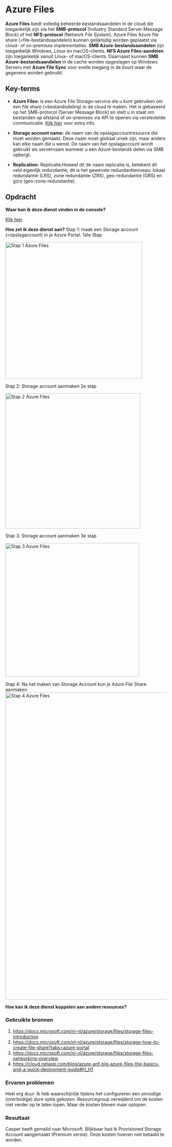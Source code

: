 # Azure Files

**Azure Files** biedt volledig beheerde bestandsaandelen in de cloud die toegankelijk zijn via het **SMB-protocol** (Industry Standard Server Message Block) 
of het **NFS-protocol** (Network File System). Azure Files Azure file share (=file-bestandsaandelen) kunnen gelijktijdig worden geplaatst 
via cloud- of on-premises implementaties. **SMB Azure-bestandsaandelen** zijn toegankelijk Windows, Linux en macOS-clients. 
**NFS Azure Files-aandelen** zijn toegankelijk vanuit Linux- of macOS-clients. 
Daarnaast kunnen **SMB Azure-bestandsaandelen** in de cache worden opgeslagen op Windows Servers met **Azure File Sync** voor snelle toegang 
in de buurt waar de gegevens worden gebruikt.

## Key-terms

- **Azure Files:** is een Azure File Storage-service die u kunt gebruiken om een file share (=bestandsdeling) in de cloud te maken. Het is gebaseerd op
  het SMB-protocol (Server Message Block) en stelt u in staat om bestanden op afstand of on-premises via API te openen via versleutelde communicatie. [Klik hier](https://cloud.netapp.com/blog/azure-anf-blg-azure-files-the-basics-and-a-quick-deployment-guide#H_H1) voor extra info.

- **Storage account name:** de naam van de opslagaccountresource die moet worden gemaakt. Deze naam moet globaal uniek zijn, maar anders kan elke naam die u wenst. 
  De naam van het opslagaccount wordt gebruikt als servernaam wanneer u een Azure-bestands delen via SMB opbergt.

- **Replication:** Replicatie:Hoewel dit de naam replicatie is, betekent dit veld eigenlijk redundantie; dit is het gewenste redundantieniveau: 
  lokaal redundantie (LRS), zone redundantie (ZRS), geo-redundantie (GRS) en gzrs (geo-zone-redundantie). 

## Opdracht


**Waar kan ik deze dienst vinden in de console?**

[Klik hier](https://docs.microsoft.com/nl-nl/azure/storage/files/storage-how-to-create-file-share?tabs=azure-portal)

**Hoe zet ik deze dienst aan?**
Stap 1: maak een Storage account (=opslagaccount) in je Azure Portal. 1ste Stap

<img width="427" alt="Stap 1 Azure Files" src="https://user-images.githubusercontent.com/95620804/148794998-698d6f3d-7b52-49bf-bcb2-42325e392c06.png">

Stap 2: Storage account aanmaken 2e stap

<img width="422" alt="Stap 2 Azure Files" src="https://user-images.githubusercontent.com/95620804/148795024-fdc520fc-c8f3-4558-ad19-1e184345bc44.png">

Stap 3: Storage account aanmaken 3e stap

<img width="418" alt="Stap 3 Azure Files" src="https://user-images.githubusercontent.com/95620804/148795039-479c244c-1d98-463f-87b7-4c55127f13f3.png">

Stap 4: Na het maken van Storage Account kun je Azure File Share aanmaken
<img width="959" alt="Stap 4 Azure Files" src="https://user-images.githubusercontent.com/95620804/148795142-246b1277-a40c-4bf0-bfd2-2de89ac7e4c9.png">


**Hoe kan ik deze dienst koppelen aan andere resources?**


### Gebruikte bronnen
1. https://docs.microsoft.com/nl-nl/azure/storage/files/storage-files-introduction
2. https://docs.microsoft.com/nl-nl/azure/storage/files/storage-how-to-create-file-share?tabs=azure-portal
3. https://docs.microsoft.com/nl-nl/azure/storage/files/storage-files-networking-overview
4. https://cloud.netapp.com/blog/azure-anf-blg-azure-files-the-basics-and-a-quick-deployment-guide#H_H1

### Ervaren problemen

Heel erg duur. Ik heb waarschijnlijk tijdens het configureren een onnodige (overbodige) dure optie gekozen. 
Resourcegroup verwijderd om de kosten niet verder op te laten lopen. Maar de kosten bleven maar oplopen.

### Resultaat

Casper heeft gemaild naar Microsoft. Blijkbaar had ik Provisioned Storage Account aangemaakt (Premium versie). Deze kosten hoeven niet betaald te worden. 
